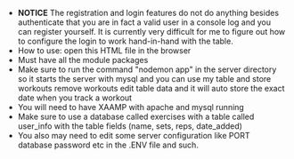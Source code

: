 - **NOTICE** The registration and login features do not do anything besides authenticate that you are in fact a valid user in a console log and you can register yourself. It is currently very difficult for me to figure out how to configure the login to work hand-in-hand with the table.
- How to use: open this HTML file in the browser
- Must have all the module packages
- Make sure to run the command "nodemon app" in the server directory so it starts the server with mysql and you can use my table and store workouts remove workouts edit table data and it will auto store the exact date when you track a workout
- You will need to have XAAMP with apache and mysql running
- Make sure to use a database called exercises with a table called user_info with the table fields (name, sets, reps, date_added)
- You also may need to edit some server configuration like PORT database password etc in the .ENV file and such.
